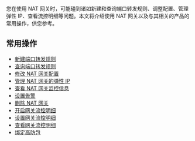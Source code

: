 您在使用 NAT 网关时，可能碰到诸如新建和查询端口转发规则、调整配置、管理弹性 IP、查看流控明细等问题。本文将介绍使用 NAT 网关以及与其相关的产品的常用操作，供您参考。
## 常用操作
- [新建端口转发规则](https://cloud.tencent.com/document/product/552/18176)
- [查询端口转发规则](https://cloud.tencent.com/document/product/552/18178)
- [修改 NAT 网关配置](https://cloud.tencent.com/document/product/552/18179)
- [管理 NAT 网关的弹性 IP](https://cloud.tencent.com/document/product/552/18180)
- [查看 NAT 网关监控信息](https://cloud.tencent.com/document/product/552/18181)
- [设置告警](https://cloud.tencent.com/document/product/552/18182)
- [删除 NAT 网关](https://cloud.tencent.com/document/product/552/18183)
- [开启网关流控明细](https://cloud.tencent.com/document/product/552/18184)
- [设置网关流控明细]()
- [查看网关流控明细]()
- [绑定高防包](https://cloud.tencent.com/document/product/552/18185)

